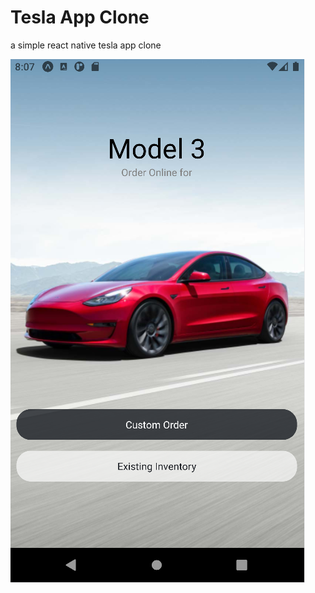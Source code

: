 # Tesla App Clone
a simple react native tesla app clone

![alt text](https://github.com/rafieisi/TeslaApp/blob/main/tesla.png?raw=true)
